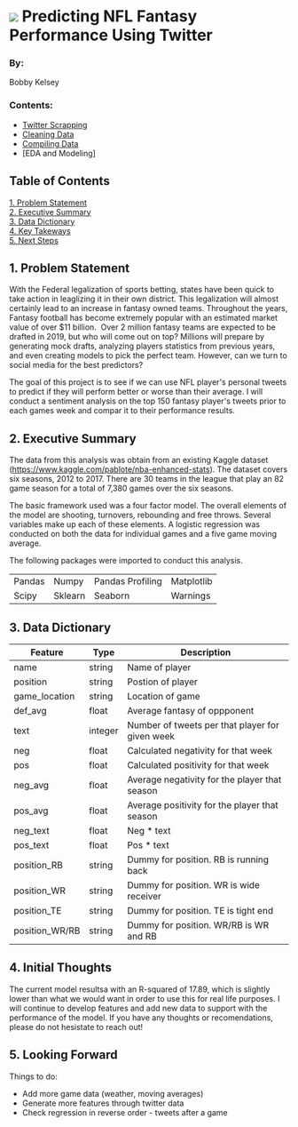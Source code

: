 # ![](https://ga-dash.s3.amazonaws.com/production/assets/logo-9f88ae6c9c3871690e33280fcf557f33.png) Predicting NFL Fantasy Performance Using Twitter
### By: 
Bobby Kelsey

### Contents:
* [Twitter Scrapping](https://github.com/rkelsey1207/Capstone/blob/master/Twitter_scrapping.ipynb)
* [Cleaning Data](https://github.com/rkelsey1207/Capstone/blob/master/Cleaning%20game%20.ipynb)
* [Compiling Data](https://git.generalassemb.ly/rkelsey1207/rkelsey_capstone/blob/master/Compiling_dataframes.ipynb)
* [EDA and Modeling] 

## Table of Contents

[1. Problem Statement](#1.-Problem-Statement)<br>
[2. Executive Summary](#2.-Tools-&-Methodology)<br>
[3. Data Dictionary](#3.-Data-Dictionary)<br>
[4. Key Takeways](#4.-Key-Takeaways)<br>
[5. Next Steps](#5.-Next-Steps)<br>

## 1. Problem Statement

With the Federal legalization of sports betting, states have been quick to take action in leaglizing it in their own district. 
This legalization will almost certainly lead to an increase in fantasy owned teams. Throughout the years, Fantasy football has become extremely popular with an estimated market value of over $11 billion.  Over 2 million fantasy teams are expected to be drafted in 2019, but who will come out on top? Millions will prepare by generating mock drafts, analyzing players statistics from previous years, and even creating models to pick the perfect team. However, can we turn to social media for the best predictors?

The goal of this project is to see if we can use NFL player's personal tweets to predict if they will perform better or worse than their average. I will conduct a sentiment analysis on the top 150 fantasy player's tweets prior to each games week and compar it to their performance results. 


## 2. Executive Summary

The data from this analysis was obtain from an existing Kaggle dataset (https://www.kaggle.com/pablote/nba-enhanced-stats). The dataset covers six seasons, 2012 to 2017.  There are 30 teams in the league that play an 82 game season for a total of 7,380 games over the six seasons.

The basic framework used was a four factor model.  The overall elements of the model are shooting, turnovers, rebounding and free throws. Several variables make up each of these elements. A logistic regression was conducted on both the data for individual games and a five game moving average.

The following packages were imported to conduct this analysis.

|        |         |                  |            |
|--------|---------|------------------|------------|
| Pandas | Numpy   | Pandas Profiling | Matplotlib |
| Scipy  | Sklearn | Seaborn          | Warnings   |

## 3. Data Dictionary


| Feature       | Type    | Description                                                        |
|---------------|---------|--------------------------------------------------------------------|
| name          | string  | Name of player                                                     |
| position      | string  | Postion of player                                                  |
| game_location | string  | Location of game                                                   |
| def_avg       | float   | Average fantasy of oppponent                                       |
| text          | integer | Number of tweets per that player for given week                    |
| neg           | float   | Calculated negativity for that week                                |
| pos           | float   | Calculated positivity for that week                                |
| neg_avg       | float   | Average negativity for the player that season                      |
| pos_avg       | float   | Average positivity for the player that season                      |
| neg_text      | float   | Neg * text                                                         |
| pos_text      | float   | Pos * text                                                         |
| position_RB   | string  | Dummy for position. RB is running back                             |
| position_WR   | string  | Dummy for position. WR is wide receiver                            |
| position_TE   | string  | Dummy for position. TE is tight end                                |
| position_WR/RB| string  | Dummy for position. WR/RB is WR and RB                             |


## 4. Initial Thoughts

   The current model resultsa with an R-squared of 17.89, which is slightly lower than what we would want in order to use this for real life purposes. I will continue to develop features and add new data to support with the performance of the model. If you have any thoughts or recomendations, please do not hesistate to reach out!


## 5. Looking Forward

Things to do:
   * Add more game data (weather, moving averages)
   * Generate more features through twitter data
   * Check regression in reverse order - tweets after a game
 
